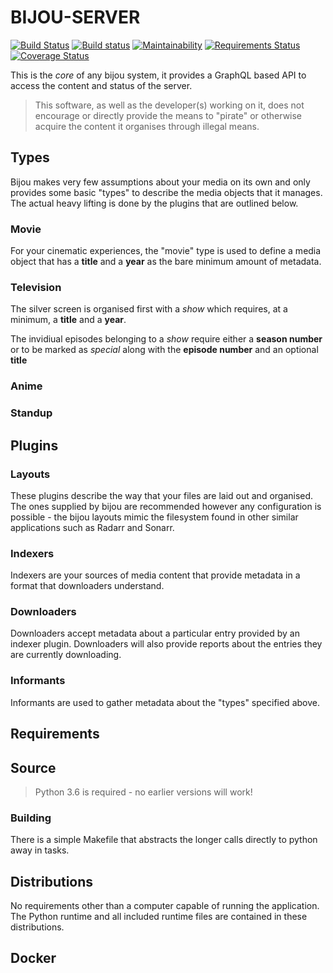 # BIJOU-SERVER
[![Build Status](https://travis-ci.org/bijou/bijou-server.svg?branch=master)](https://travis-ci.org/bijou/bijou-server)
[![Build status](https://ci.appveyor.com/api/projects/status/07k5kbumvbhiot4k?svg=true)](https://ci.appveyor.com/project/murt/bijou-server)
[![Maintainability](https://api.codeclimate.com/v1/badges/f67d1d9948216b3b25aa/maintainability)](https://codeclimate.com/github/bijou/bijou-server/maintainability)
[![Requirements Status](https://requires.io/github/bijou/bijou-server/requirements.svg?branch=master)](https://requires.io/github/bijou/bijou-server/requirements/?branch=master)
[![Coverage Status](https://coveralls.io/repos/github/bijou/bijou-server/badge.svg?branch=master)](https://coveralls.io/github/bijou/bijou-server?branch=master)

This is the *core* of any bijou system, it provides a GraphQL based API to
access the content and status of the server.

> This software, as well as the developer(s) working on it, does not encourage
> or directly provide the means to "pirate" or otherwise acquire the content it
> organises through illegal means.

## Types
Bijou makes very few assumptions about your media on its own and only provides
some basic "types" to describe the media objects that it manages.
The actual heavy lifting is done by the plugins that are outlined below.

### Movie
For your cinematic experiences, the "movie" type is used to define a media
object that has a **title** and a **year** as the bare minimum amount of
metadata.

### Television
The silver screen is organised first with a _show_ which requires, at a
minimum, a **title** and a **year**.

The invidiual episodes belonging to a _show_ require either a **season number**
or to be marked as _special_ along with the **episode number** and an optional
**title**

### Anime

### Standup

## Plugins

### Layouts
These plugins describe the way that your files are laid out and organised.
The ones supplied by bijou are recommended however any configuration is
possible - the bijou layouts mimic the filesystem found in other similar
applications such as Radarr and Sonarr.

### Indexers
Indexers are your sources of media content that provide metadata in a format
that downloaders understand.

### Downloaders
Downloaders accept metadata about a particular entry provided by an indexer
plugin. Downloaders will also provide reports about the entries they are
currently downloading.

### Informants
Informants are used to gather metadata about the "types" specified above.

## Requirements

## Source
> Python 3.6 is required - no earlier versions will work!

### Building
There is a simple Makefile that abstracts the longer calls directly to python
away in tasks.

## Distributions
No requirements other than a computer capable of running the application. The
Python runtime and all included runtime files are contained in these
distributions.

## Docker
